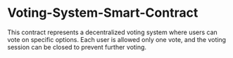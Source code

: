 # Voting-System-Smart-Contract
This contract represents a decentralized voting system where users can vote on specific options. Each user is allowed only one vote, and the voting session can be closed to prevent further voting.
